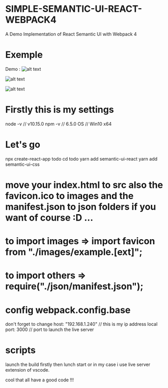 # SIMPLE-SEMANTIC-UI-REACT-WEBPACK4

A Demo Implementation of React Semantic UI with Webpack 4

# Exemple

Demo : ![alt text](https://lh3.googleusercontent.com/hGmExBBXNMYl8-4XSjavdkF3XE-DFZ87iDqizKxb5RrT2ZrOVAeNKUmhA8eYZDxsKFnoW84kIczc9iXRDCsAyi2efFj3qbbC0tVi9D_GBOKLv6G7i38TItC8loi6OzKY9Xf6r48_hOrjA62TTG7oP8aOukOOKRoXgrOmstMZMAPuCQ1_Rk0QjsAeGFL9uXIB1GI_uYRdN2zU57wYvglfm8lliIjDa53bpPVCecbx6flDS3IwTx8-FtzpJLv7q7Si52aJKnzWK0cGn32j4g6EhVqnM73iALAD1PvuNvxu6xsFxu4nYsTZIapJKTUhCl2VDuqjRNPE83Ojp8c1XRx3wVf0vVkHeyYMMCDJsP9GMhnTzNNzCQdvbt0f6DooE14IwtAWx-aUQDVlnY3MpexOjCOdQH8v9w7ydHwdja0pR-DpF4T-JpuCsRINtMbh0vy9c4Q-3ax9uhSE59gWaJR0javr4gGvO0e3aD-yHjMHGPiq6Pmq9I0a7CvUyPjd2NHJGyaG5LkAmhQ6STRqQjIsBi9BRWq8l62ifugFwV2L5A820z3r3g_q7XiPO193g1i6MT3degQUn8yNEU13s3gJluhgOxKXhPbCe1dbmBbEQAmmM2UxjmiGDnlIBDffOGb_XpOKUnCx9sknbFEpQhxM6kqTqA=w424-h666-no)

![alt text](https://react.semantic-ui.com/logo.png)

![alt text](https://webpack.js.org/e0b5805d423a4ec9473ee315250968b2.svg)

# Firstly this is my settings

node -v // v10.15.0
npm -v // 6.5.0
OS // Win10 x64

# Let's go

npx create-react-app todo
cd todo
yarn add semantic-ui-react
yarn add semantic-ui-css

# move your index.html to src also the favicon.ico to images and the manifest.json to json folders if you want of course :D ...

# to import images => import favicon from "./images/example.[ext]";

# to import others => require("./json/manifest.json");

# config webpack.config.base

don't forget to change
host: "192.168.1.240" // this is my ip address local
port: 3000 // port to launch the live server

# scripts

launch the build firstly then lunch start or in my case i use live server extension of vscode.

cool that all have a good code !!!
